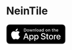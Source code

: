 NeinTile
========

[![App Store Download Link](.github/app-store-badge.png)](https://apps.apple.com/at/app/apple-store/id1518189085)
